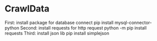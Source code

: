 # CrawlData
First: install package for database connect
pip install mysql-connector-python
Second: install requests for http request
python -m pip install requests
Third: install json lib
pip install simplejson
